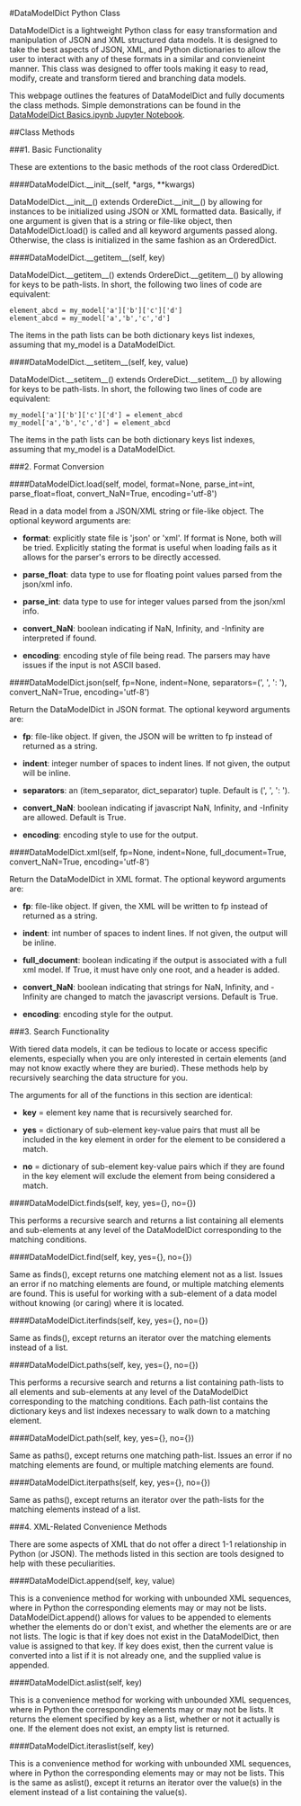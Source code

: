 #DataModelDict Python Class

DataModelDict is a lightweight Python class for easy transformation and manipulation of JSON and XML structured data models.  It is designed to take the best aspects of JSON, XML, and Python dictionaries to allow the user to interact with any of these formats in a similar and convieneint manner. This class was designed to offer tools making it easy to read, modify, create and transform tiered and branching data models.

This webpage outlines the features of DataModelDict and fully documents the class methods.  Simple demonstrations can be found in the [DataModelDict Basics.ipynb Jupyter Notebook](https://github.com/lmhale99/DataModelDict/blob/master/DataModelDict%20Basics.ipynb).


##Class Methods

###1. Basic Functionality

These are extentions to the basic methods of the root class OrderedDict.

####DataModelDict.\_\_init\_\_(self, \*args, **kwargs)

DataModelDict.\_\_init\_\_() extends OrdereDict.\_\_init\_\_() by allowing for instances to be initialized using JSON or XML formatted data.  Basically, if one argument is given that is a string or file-like object, then DataModelDict.load() is called and all keyword arguments passed along.  Otherwise, the class is initialized in the same fashion as an OrderedDict.

####DataModelDict.\_\_getitem\_\_(self, key)

DataModelDict.\_\_getitem\_\_() extends OrdereDict.\_\_getitem\_\_() by allowing for keys to be path-lists. In short, the following two lines of code are equivalent:

    element_abcd = my_model['a']['b']['c']['d']
    element_abcd = my_model['a','b','c','d']
    
The items in the path lists can be both dictionary keys list indexes, assuming that my_model is a DataModelDict.

####DataModelDict.\_\_setitem\_\_(self, key, value)

DataModelDict.\_\_setitem\_\_() extends OrdereDict.\_\_setitem\_\_() by allowing for keys to be path-lists. In short, the following two lines of code are equivalent:

    my_model['a']['b']['c']['d'] = element_abcd
    my_model['a','b','c','d'] = element_abcd 
    
The items in the path lists can be both dictionary keys list indexes, assuming that my_model is a DataModelDict.

###2. Format Conversion

####DataModelDict.load(self, model, format=None, parse_int=int, parse_float=float, convert_NaN=True, encoding='utf-8')

Read in a data model from a JSON/XML string or file-like object. The optional keyword arguments are:

- __format__: explicitly state file is 'json' or 'xml'.  If format is None, both will be tried.  Explicitly stating the format is useful when loading fails as it allows for the parser's errors to be directly accessed.

- __parse_float__: data type to use for floating point values parsed from the json/xml info.
        
- __parse_int__: data type to use for integer values parsed from the json/xml info.

- __convert_NaN__: boolean indicating if NaN, Infinity, and -Infinity are interpreted if found.

- __encoding__: encoding style of file being read. The parsers may have issues if the input is not ASCII based. 

####DataModelDict.json(self, fp=None, indent=None, separators=(', ', ': '), convert_NaN=True, encoding='utf-8')

Return the DataModelDict in JSON format. The optional keyword arguments are:
        
- __fp__: file-like object.  If given, the JSON will be written to fp instead of returned as a string.

- __indent__: integer number of spaces to indent lines.  If not given, the output will be inline.

- __separators__:  an (item_separator, dict_separator) tuple. Default is (', ', ': ').

- __convert_NaN__: boolean indicating if javascript NaN, Infinity, and -Infinity are allowed. Default is True.

- __encoding__: encoding style to use for the output.

####DataModelDict.xml(self, fp=None, indent=None, full_document=True, convert_NaN=True, encoding='utf-8')

Return the DataModelDict in XML format. The optional keyword arguments are:
        
- __fp__: file-like object.  If given, the XML will be written to fp instead of returned as a string.

- __indent__: int number of spaces to indent lines.  If not given, the output will be inline.

- __full_document__: boolean indicating if the output is associated with a full xml model.  If True, it must have only one root, and a header is added.

- __convert_NaN__: boolean indicating that strings for NaN, Infinity, and -Infinity are changed to match the javascript versions. Default is True.

- __encoding__: encoding style for the output.

###3. Search Functionality

With tiered data models, it can be tedious to locate or access specific elements, especially when you are only interested in certain elements (and may not know exactly where they are buried).  These methods help by recursively searching the data structure for you. 

The arguments for all of the functions in this section are identical:

- __key__ = element key name that is recursively searched for.

- __yes__ = dictionary of sub-element key-value pairs that must all be included in the key element in order for the element to be considered a match.

- __no__ = dictionary of sub-element key-value pairs which if they are found in the key element will exclude the element from being considered a match.

####DataModelDict.finds(self, key, yes={}, no={})

This performs a recursive search and returns a list containing all elements and sub-elements at any level of the DataModelDict corresponding to the matching conditions.  

####DataModelDict.find(self, key, yes={}, no={})

Same as finds(), except returns one matching element not as a list. Issues an error if no matching elements are found, or multiple matching elements are found. This is useful for working with a sub-element of a data model without knowing (or caring) where it is located.

####DataModelDict.iterfinds(self, key, yes={}, no={})

Same as finds(), except returns an iterator over the matching elements instead of a list. 

####DataModelDict.paths(self, key, yes={}, no={})

This performs a recursive search and returns a list containing path-lists to all elements and sub-elements at any level of the DataModelDict corresponding to the matching conditions. Each path-list contains the dictionary keys and list indexes necessary to walk down to a matching element.

####DataModelDict.path(self, key, yes={}, no={})

Same as paths(), except returns one matching path-list. Issues an error if no matching elements are found, or multiple matching elements are found. 

####DataModelDict.iterpaths(self, key, yes={}, no={})

Same as paths(), except returns an iterator over the path-lists for the matching elements instead of a list. 


###4. XML-Related Convenience Methods

There are some aspects of XML that do not offer a direct 1-1 relationship in Python (or JSON).  The methods listed in this section are tools designed to help with these peculiarities.

####DataModelDict.append(self, key, value)

This is a convenience method for working with unbounded XML sequences, where in Python the corresponding elements may or may not be lists.  DataModelDict.append() allows for values to be appended to elements whether the elements do or don't exist, and whether the elements are or are not lists. The logic is that if key does not exist in the DataModelDict, then value is assigned to that key.  If key does exist, then the current value is converted into a list if it is not already one, and the supplied value is appended.

####DataModelDict.aslist(self, key)

This is a convenience method for working with unbounded XML sequences, where in Python the corresponding elements may or may not be lists.  It returns the element specified by key as a list, whether or not it actually is one.  If the element does not exist, an empty list is returned.

####DataModelDict.iteraslist(self, key)

This is a convenience method for working with unbounded XML sequences, where in Python the corresponding elements may or may not be lists.  This is the same as aslist(), except it returns an iterator over the value(s) in the element instead of a list containing the value(s).